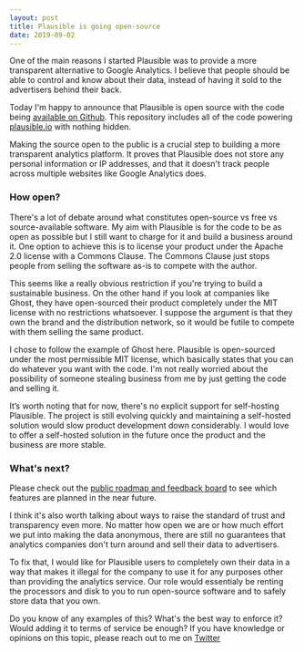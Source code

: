 ```yaml
---
layout: post
title: Plausible is going open-source
date: 2019-09-02
---
```


One of the main reasons I started Plausible was to provide a more transparent alternative to Google Analytics.
I believe that people should be able to control and know about their data, instead of having it sold to the
advertisers behind their back.

Today I'm happy to announce that Plausible is open source with the code being [available on Github](https://github.com/plausible-insights/plausible).
This repository includes all of the code powering [plausible.io](https://plausible.io) with nothing hidden.

Making the source open to the public is a crucial step to building a more transparent analytics platform. It proves that Plausible
does not store any personal information or IP addresses, and that it doesn't track people across multiple websites
like Google Analytics does.

### How open?

There's a lot of debate around what constitutes open-source vs free vs source-available software.
My aim with Plausible is for the code to be as open as possible but I still want to charge for it and build a business around it.
One option to achieve this is to license your product under the Apache 2.0 license with a Commons Clause. The Commons
Clause just stops people from selling the software as-is to compete with the author.

This seems like a really obvious restriction if you're trying to build a sustainable business. On the other hand if you look
at companies like Ghost, they have open-sourced their product completely under the MIT license with no restrictions whatsoever.
I suppose the argument is that they own the brand and the distribution network, so it would be futile to compete with them selling
the same product.

I chose to follow the example of Ghost here. Plausible is open-sourced under the most permissible MIT license, which basically
states that you can do whatever you want with the code. I'm not really worried about the possibility of someone stealing business
from me by just getting the code and selling it.

It’s worth noting that for now, there's no explicit support for self-hosting Plausible. The project is still evolving quickly
and maintaining a self-hosted solution would slow product development down considerably. I would love to offer a self-hosted solution
in the future once the product and the business are more stable.

### What's next?

Please check out the [public roadmap and feedback board](https://feedback.plausible.io/roadmap) to see which features
are planned in the near future.

I think it's also worth talking about ways to raise the standard of trust and transparency
even more. No matter how open we are or how much effort we put into making the data anonymous,
there are still no guarantees that analytics companies don't turn around and sell their data to advertisers.

To fix that, I would like for Plausible users to completely
own their data in a way that makes it illegal for the company to use it for any purposes other than providing the analytics
service. Our role would essentialy be renting the processors and disk to you to run open-source software and to safely store data
that you own.

Do you know of any examples of this? What's the best way to enforce it? Would adding it to terms of service be enough? If you have knowledge or opinions on this topic, please reach out to me on [Twitter](https://twitter.com/ukutaht)
